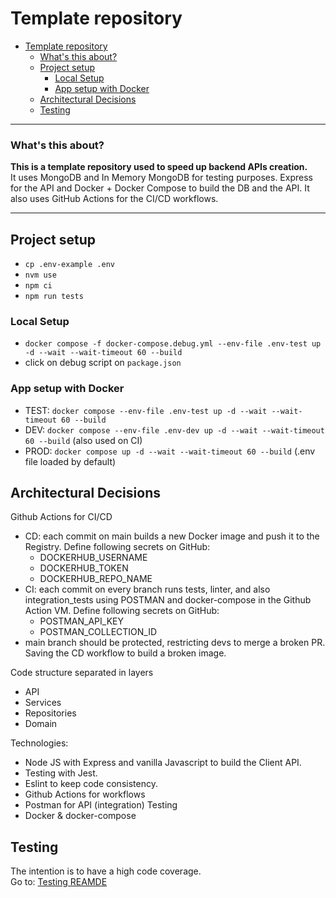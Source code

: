 # Template repository

- [Template repository](#template-repository)
    - [What's this about?](#whats-this-about)
  - [Project setup](#project-setup)
    - [Local Setup](#local-setup)
    - [App setup with Docker](#app-setup-with-docker)
  - [Architectural Decisions](#architectural-decisions)
  - [Testing](#testing)

---

### What's this about? 

**This is a template repository used to speed up backend APIs creation.**   
It uses MongoDB and In Memory MongoDB for testing purposes. Express for the API and Docker + Docker Compose to build the DB and the API. 
It also uses GitHub Actions for the CI/CD workflows.

--- 

## Project setup
- `cp .env-example .env`
- `nvm use`
- `npm ci`
- `npm run tests`

### Local Setup

- `docker compose -f docker-compose.debug.yml --env-file .env-test up -d --wait --wait-timeout 60 --build`
- click on debug script on `package.json`

### App setup with Docker
* TEST: `docker compose --env-file .env-test up -d --wait --wait-timeout 60 --build`
* DEV: `docker compose --env-file .env-dev up -d --wait --wait-timeout 60 --build` (also used on CI)
* PROD: `docker compose up -d --wait --wait-timeout 60 --build` (.env file loaded by default)

## Architectural Decisions
Github Actions for CI/CD
- CD: each commit on main builds a new Docker image and push it to the Registry. Define following secrets on GitHub:
  * DOCKERHUB_USERNAME
  * DOCKERHUB_TOKEN
  * DOCKERHUB_REPO_NAME
- CI: each commit on every branch runs tests, linter, and also integration_tests using POSTMAN and docker-compose in the Github Action VM. Define following secrets on GitHub:
  * POSTMAN_API_KEY
  * POSTMAN_COLLECTION_ID
- main branch should be protected, restricting devs to merge a broken PR. Saving the CD workflow to build a broken image.

Code structure separated in layers
- API
- Services
- Repositories
- Domain

Technologies:
* Node JS with Express and vanilla Javascript to build the Client API.
* Testing with Jest.
* Eslint to keep code consistency.
* Github Actions for workflows
* Postman for API (integration) Testing
* Docker & docker-compose

## Testing
The intention is to have a high code coverage.  
Go to: [Testing REAMDE](https://github.com/GianFF/express-mongo-template/tree/main/test)
